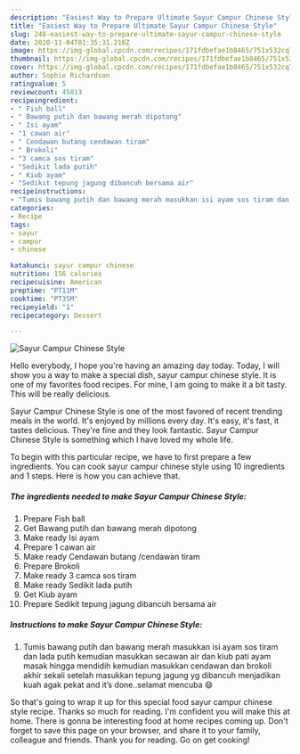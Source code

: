```yaml
---
description: "Easiest Way to Prepare Ultimate Sayur Campur Chinese Style"
title: "Easiest Way to Prepare Ultimate Sayur Campur Chinese Style"
slug: 248-easiest-way-to-prepare-ultimate-sayur-campur-chinese-style
date: 2020-11-04T01:35:31.216Z
image: https://img-global.cpcdn.com/recipes/171fdbefae1b8465/751x532cq70/sayur-campur-chinese-style-resipi-foto-utama.jpg
thumbnail: https://img-global.cpcdn.com/recipes/171fdbefae1b8465/751x532cq70/sayur-campur-chinese-style-resipi-foto-utama.jpg
cover: https://img-global.cpcdn.com/recipes/171fdbefae1b8465/751x532cq70/sayur-campur-chinese-style-resipi-foto-utama.jpg
author: Sophie Richardson
ratingvalue: 5
reviewcount: 45813
recipeingredient:
- " Fish ball"
- " Bawang putih dan bawang merah dipotong"
- " Isi ayam"
- "1 cawan air"
- " Cendawan butang cendawan tiram"
- " Brokoli"
- "3 camca sos tiram"
- "Sedikit lada putih"
- " Kiub ayam"
- "Sedikit tepung jagung dibancuh bersama air"
recipeinstructions:
- "Tumis bawang putih dan bawang merah masukkan isi ayam sos tiram dan lada putih kemudian masukkan secawan air dan kiub pati ayam masak hingga mendidih kemudian masukkan cendawan dan brokoli akhir sekali setelah masukkan tepung jagung yg dibancuh menjadikan kuah agak pekat and it’s done..selamat mencuba 😄"
categories:
- Recipe
tags:
- sayur
- campur
- chinese

katakunci: sayur campur chinese 
nutrition: 156 calories
recipecuisine: American
preptime: "PT11M"
cooktime: "PT35M"
recipeyield: "1"
recipecategory: Dessert

---
```



![Sayur Campur Chinese Style](https://img-global.cpcdn.com/recipes/171fdbefae1b8465/751x532cq70/sayur-campur-chinese-style-resipi-foto-utama.jpg)

Hello everybody, I hope you're having an amazing day today. Today, I will show you a way to make a special dish, sayur campur chinese style. It is one of my favorites food recipes. For mine, I am going to make it a bit tasty. This will be really delicious.



Sayur Campur Chinese Style is one of the most favored of recent trending meals in the world. It's enjoyed by millions every day. It's easy, it's fast, it tastes delicious. They're fine and they look fantastic. Sayur Campur Chinese Style is something which I have loved my whole life.


To begin with this particular recipe, we have to first prepare a few ingredients. You can cook sayur campur chinese style using 10 ingredients and 1 steps. Here is how you can achieve that.

<!--inarticleads1-->

##### The ingredients needed to make Sayur Campur Chinese Style:

1. Prepare  Fish ball
1. Get  Bawang putih dan bawang merah dipotong
1. Make ready  Isi ayam
1. Prepare 1 cawan air
1. Make ready  Cendawan butang /cendawan tiram
1. Prepare  Brokoli
1. Make ready 3 camca sos tiram
1. Make ready Sedikit lada putih
1. Get  Kiub ayam
1. Prepare Sedikit tepung jagung dibancuh bersama air




<!--inarticleads2-->

##### Instructions to make Sayur Campur Chinese Style:

1. Tumis bawang putih dan bawang merah masukkan isi ayam sos tiram dan lada putih kemudian masukkan secawan air dan kiub pati ayam masak hingga mendidih kemudian masukkan cendawan dan brokoli akhir sekali setelah masukkan tepung jagung yg dibancuh menjadikan kuah agak pekat and it’s done..selamat mencuba 😄




So that's going to wrap it up for this special food sayur campur chinese style recipe. Thanks so much for reading. I'm confident you will make this at home. There is gonna be interesting food at home recipes coming up. Don't forget to save this page on your browser, and share it to your family, colleague and friends. Thank you for reading. Go on get cooking!
